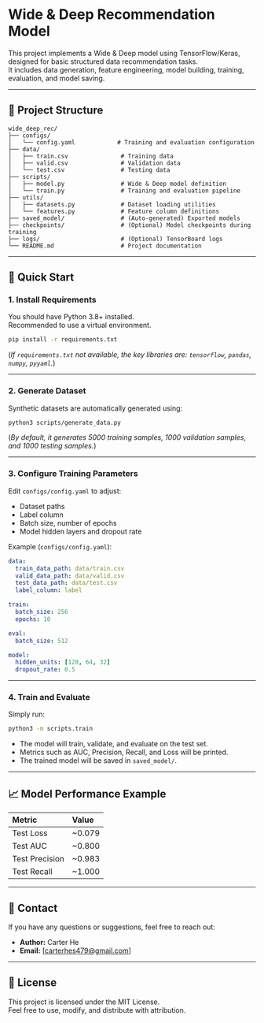 # Wide & Deep Recommendation Model

This project implements a Wide & Deep model using TensorFlow/Keras, designed for basic structured data recommendation tasks.  
It includes data generation, feature engineering, model building, training, evaluation, and model saving.

---

## 📌 Project Structure

```
wide_deep_rec/
├── configs/
│   └── config.yaml            # Training and evaluation configuration
├── data/
│   ├── train.csv               # Training data
│   ├── valid.csv               # Validation data
│   └── test.csv                # Testing data
├── scripts/
│   ├── model.py                # Wide & Deep model definition
│   └── train.py                # Training and evaluation pipeline
├── utils/
│   ├── datasets.py             # Dataset loading utilities
│   └── features.py             # Feature column definitions
├── saved_model/                # (Auto-generated) Exported models
├── checkpoints/                # (Optional) Model checkpoints during training
├── logs/                       # (Optional) TensorBoard logs
└── README.md                   # Project documentation
```

---

## 🚀 Quick Start

### 1. Install Requirements

You should have Python 3.8+ installed.  
Recommended to use a virtual environment.

```bash
pip install -r requirements.txt
```

(*If `requirements.txt` not available, the key libraries are: `tensorflow`, `pandas`, `numpy`, `pyyaml`.*)

---

### 2. Generate Dataset

Synthetic datasets are automatically generated using:

```bash
python3 scripts/generate_data.py
```
(*By default, it generates 5000 training samples, 1000 validation samples, and 1000 testing samples.*)

---

### 3. Configure Training Parameters

Edit `configs/config.yaml` to adjust:

- Dataset paths
- Label column
- Batch size, number of epochs
- Model hidden layers and dropout rate

Example (`configs/config.yaml`):

```yaml
data:
  train_data_path: data/train.csv
  valid_data_path: data/valid.csv
  test_data_path: data/test.csv
  label_column: label

train:
  batch_size: 256
  epochs: 10

eval:
  batch_size: 512

model:
  hidden_units: [128, 64, 32]
  dropout_rate: 0.5
```

---

### 4. Train and Evaluate

Simply run:

```bash
python3 -m scripts.train
```

- The model will train, validate, and evaluate on the test set.
- Metrics such as AUC, Precision, Recall, and Loss will be printed.
- The trained model will be saved in `saved_model/`.

---

## 📈 Model Performance Example

| Metric | Value |
|:------|:------|
| Test Loss | ~0.079 |
| Test AUC | ~0.800 |
| Test Precision | ~0.983 |
| Test Recall | ~1.000 |

---

## 💬 Contact

If you have any questions or suggestions, feel free to reach out:

- **Author:** Carter He
- **Email:** [carterhes479@gmail.com]

---

## 📜 License

This project is licensed under the MIT License.  
Feel free to use, modify, and distribute with attribution.
